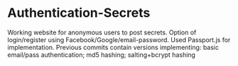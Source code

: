 # Authentication-Secrets
Working website for anonymous users to post secrets. 
Option of login/register using Facebook/Google/email-password.
Used Passport.js for implementation. 
Previous commits contain versions implementing:  basic email/pass authentication; md5 hashing; salting+bcrypt hashing

